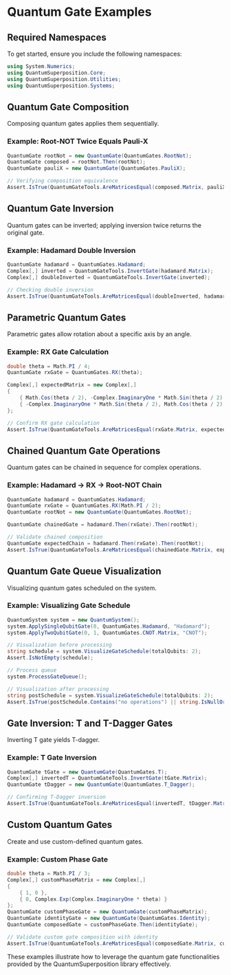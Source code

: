 ﻿# Quantum Gate Examples

## Required Namespaces

To get started, ensure you include the following namespaces:

```csharp
using System.Numerics;
using QuantumSuperposition.Core;
using QuantumSuperposition.Utilities;
using QuantumSuperposition.Systems;
```

## Quantum Gate Composition
Composing quantum gates applies them sequentially.

### Example: Root-NOT Twice Equals Pauli-X
```csharp
QuantumGate rootNot = new QuantumGate(QuantumGates.RootNot);
QuantumGate composed = rootNot.Then(rootNot);
QuantumGate pauliX = new QuantumGate(QuantumGates.PauliX);

// Verifying composition equivalence
Assert.IsTrue(QuantumGateTools.AreMatricesEqual(composed.Matrix, pauliX.Matrix));
```

## Quantum Gate Inversion
Quantum gates can be inverted; applying inversion twice returns the original gate.

### Example: Hadamard Double Inversion
```csharp
QuantumGate hadamard = QuantumGates.Hadamard;
Complex[,] inverted = QuantumGateTools.InvertGate(hadamard.Matrix);
Complex[,] doubleInverted = QuantumGateTools.InvertGate(inverted);

// Checking double inversion
Assert.IsTrue(QuantumGateTools.AreMatricesEqual(doubleInverted, hadamard.Matrix));
```

## Parametric Quantum Gates
Parametric gates allow rotation about a specific axis by an angle.

### Example: RX Gate Calculation
```csharp
double theta = Math.PI / 4;
QuantumGate rxGate = QuantumGates.RX(theta);

Complex[,] expectedMatrix = new Complex[,]
{
    { Math.Cos(theta / 2), -Complex.ImaginaryOne * Math.Sin(theta / 2) },
    { -Complex.ImaginaryOne * Math.Sin(theta / 2), Math.Cos(theta / 2) }
};

// Confirm RX gate calculation
Assert.IsTrue(QuantumGateTools.AreMatricesEqual(rxGate.Matrix, expectedMatrix));
```

## Chained Quantum Gate Operations
Quantum gates can be chained in sequence for complex operations.

### Example: Hadamard → RX → Root-NOT Chain
```csharp
QuantumGate hadamard = QuantumGates.Hadamard;
QuantumGate rxGate = QuantumGates.RX(Math.PI / 2);
QuantumGate rootNot = new QuantumGate(QuantumGates.RootNot);

QuantumGate chainedGate = hadamard.Then(rxGate).Then(rootNot);

// Validate chained composition
QuantumGate expectedChain = hadamard.Then(rxGate).Then(rootNot);
Assert.IsTrue(QuantumGateTools.AreMatricesEqual(chainedGate.Matrix, expectedChain.Matrix));
```

## Quantum Gate Queue Visualization
Visualizing quantum gates scheduled on the system.

### Example: Visualizing Gate Schedule
```csharp
QuantumSystem system = new QuantumSystem();
system.ApplySingleQubitGate(0, QuantumGates.Hadamard, "Hadamard");
system.ApplyTwoQubitGate(0, 1, QuantumGates.CNOT.Matrix, "CNOT");

// Visualization before processing
string schedule = system.VisualizeGateSchedule(totalQubits: 2);
Assert.IsNotEmpty(schedule);

// Process queue
system.ProcessGateQueue();

// Visualization after processing
string postSchedule = system.VisualizeGateSchedule(totalQubits: 2);
Assert.IsTrue(postSchedule.Contains("no operations") || string.IsNullOrWhiteSpace(postSchedule));
```

## Gate Inversion: T and T-Dagger Gates
Inverting T gate yields T-dagger.

### Example: T Gate Inversion
```csharp
QuantumGate tGate = new QuantumGate(QuantumGates.T);
Complex[,] invertedT = QuantumGateTools.InvertGate(tGate.Matrix);
QuantumGate tDagger = new QuantumGate(QuantumGates.T_Dagger);

// Confirming T-Dagger inversion
Assert.IsTrue(QuantumGateTools.AreMatricesEqual(invertedT, tDagger.Matrix));
```

## Custom Quantum Gates
Create and use custom-defined quantum gates.

### Example: Custom Phase Gate
```csharp
double theta = Math.PI / 3;
Complex[,] customPhaseMatrix = new Complex[,]
{
    { 1, 0 },
    { 0, Complex.Exp(Complex.ImaginaryOne * theta) }
};
QuantumGate customPhaseGate = new QuantumGate(customPhaseMatrix);
QuantumGate identityGate = new QuantumGate(QuantumGates.Identity);
QuantumGate composedGate = customPhaseGate.Then(identityGate);

// Validate custom gate composition with identity
Assert.IsTrue(QuantumGateTools.AreMatricesEqual(composedGate.Matrix, customPhaseGate.Matrix));
```

These examples illustrate how to leverage the quantum gate functionalities provided by the QuantumSuperposition library effectively.

